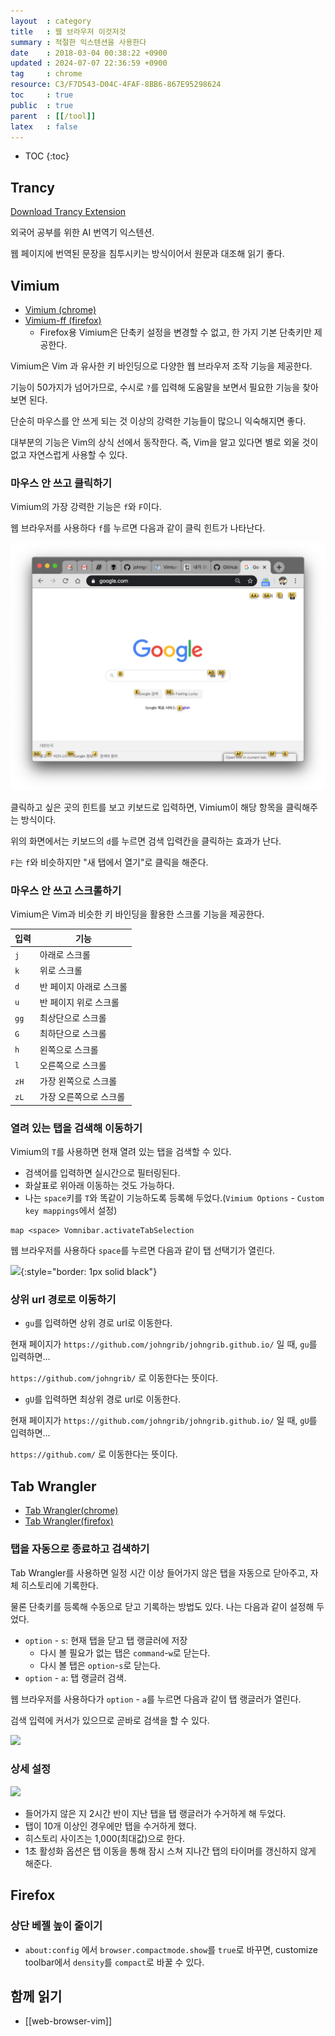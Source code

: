 ```yaml
---
layout  : category
title   : 웹 브라우저 이것저것
summary : 적절한 익스텐션을 사용한다
date    : 2018-03-04 00:38:22 +0900
updated : 2024-07-07 22:36:59 +0900
tag     : chrome
resource: C3/F7D543-D04C-4FAF-8BB6-867E95298624
toc     : true
public  : true
parent  : [[/tool]]
latex   : false
---
```

* TOC
{:toc}

## Trancy

[Download Trancy Extension](https://www.trancy.org/download )

외국어 공부를 위한 AI 번역기 익스텐션.

웹 페이지에 번역된 문장을 침투시키는 방식이어서 원문과 대조해 읽기 좋다.

## Vimium

- [Vimium (chrome)]( https://chrome.google.com/webstore/detail/vimium/dbepggeogbaibhgnhhndojpepiihcmeb )
- [Vimium-ff (firefox)]( https://addons.mozilla.org/ko/firefox/addon/vimium-ff/ )
    - Firefox용 Vimium은 단축키 설정을 변경할 수 없고, 한 가지 기본 단축키만 제공한다.

Vimium은 Vim 과 유사한 키 바인딩으로 다양한 웹 브라우저 조작 기능을 제공한다.

기능이 50가지가 넘어가므로, 수시로 `?`를 입력해 도움말을 보면서 필요한 기능을 찾아보면 된다.

단순히 마우스를 안 쓰게 되는 것 이상의 강력한 기능들이 많으니 익숙해지면 좋다.

대부분의 기능은 Vim의 상식 선에서 동작한다. 즉, Vim을 알고 있다면 별로 외울 것이 없고 자연스럽게 사용할 수 있다.

### 마우스 안 쓰고 클릭하기

Vimium의 가장 강력한 기능은 `f`와 `F`이다.

웹 브라우저를 사용하다 `f`를 누르면 다음과 같이 클릭 힌트가 나타난다.

![]( /resource/C3/F7D543-D04C-4FAF-8BB6-867E95298624/vimium-f.png )

클릭하고 싶은 곳의 힌트를 보고 키보드로 입력하면, Vimium이 해당 항목을 클릭해주는 방식이다.

위의 화면에서는 키보드의 `d`를 누르면 검색 입력칸을 클릭하는 효과가 난다.

`F`는 `f`와 비슷하지만 "새 탭에서 열기"로 클릭을 해준다.

### 마우스 안 쓰고 스크롤하기

Vimium은 Vim과 비슷한 키 바인딩을 활용한 스크롤 기능을 제공한다.

| 입력 | 기능                    |
|------|-------------------------|
| `j`  | 아래로 스크롤           |
| `k`  | 위로 스크롤             |
| `d`  | 반 페이지 아래로 스크롤 |
| `u`  | 반 페이지 위로 스크롤   |
| `gg` | 최상단으로 스크롤       |
| `G`  | 최하단으로 스크롤       |
| `h`  | 왼쪽으로 스크롤         |
| `l`  | 오른쪽으로 스크롤       |
| `zH` | 가장 왼쪽으로 스크롤    |
| `zL` | 가장 오른쪽으로 스크롤  |

### 열려 있는 탭을 검색해 이동하기

Vimium의 `T`를 사용하면 현재 열려 있는 탭을 검색할 수 있다.

- 검색어를 입력하면 실시간으로 필터링된다.
- 화살표로 위아래 이동하는 것도 가능하다.
- 나는 `space`키를 `T`와 똑같이 기능하도록 등록해 두었다.(`Vimium Options` - `Custom key mappings`에서 설정)
```viml
map <space> Vomnibar.activateTabSelection
```


웹 브라우저를 사용하다 `space`를 누르면 다음과 같이 탭 선택기가 열린다.

![]( /resource/C3/F7D543-D04C-4FAF-8BB6-867E95298624/vimium-t.png ){:style="border: 1px solid black"}

### 상위 url 경로로 이동하기

- `gu`를 입력하면 상위 경로 url로 이동한다.

현재 페이지가 `https://github.com/johngrib/johngrib.github.io/` 일 때, `gu`를 입력하면...

`https://github.com/johngrib/` 로 이동한다는 뜻이다.

- `gU`를 입력하면 최상위 경로 url로 이동한다.

현재 페이지가 `https://github.com/johngrib/johngrib.github.io/` 일 때, `gU`를 입력하면...

`https://github.com/` 로 이동한다는 뜻이다.

## Tab Wrangler

- [Tab Wrangler(chrome)]( https://chrome.google.com/webstore/detail/tab-wrangler/egnjhciaieeiiohknchakcodbpgjnchh?hl=ko )
- [Tab Wrangler(firefox)]( https://addons.mozilla.org/ko/firefox/addon/tabwrangler/ )

### 탭을 자동으로 종료하고 검색하기

Tab Wrangler를 사용하면 일정 시간 이상 들어가지 않은 탭을 자동으로 닫아주고, 자체 히스토리에 기록한다.

물론 단축키를 등록해 수동으로 닫고 기록하는 방법도 있다. 나는 다음과 같이 설정해 두었다.

- `option` - `s`: 현재 탭을 닫고 탭 랭글러에 저장
    - 다시 볼 필요가 없는 탭은 `command`-`w`로 닫는다.
    - 다시 볼 탭은 `option`-`s`로 닫는다.
- `option` - `a`: 탭 랭글러 검색.

웹 브라우저를 사용하다가 `option` - `a`를 누르면 다음과 같이 탭 랭글러가 열린다.

검색 입력에 커서가 있으므로 곧바로 검색을 할 수 있다.

![]( /resource/C3/F7D543-D04C-4FAF-8BB6-867E95298624/tab-wrangler.png )

### 상세 설정

![]( /resource/C3/F7D543-D04C-4FAF-8BB6-867E95298624/config.png )

- 들어가지 않은 지 2시간 반이 지난 탭을 탭 랭글러가 수거하게 해 두었다.
- 탭이 10개 이상인 경우에만 탭을 수거하게 했다.
- 히스토리 사이즈는 1,000(최대값)으로 한다.
- 1초 활성화 옵션은 탭 이동을 통해 잠시 스쳐 지나간 탭의 타이머를 갱신하지 않게 해준다.

## Firefox

### 상단 베젤 높이 줄이기

- `about:config` 에서 `browser.compactmode.show`를 `true`로 바꾸면, customize toolbar에서 `density`를 `compact`로 바꿀 수 있다.

## 함께 읽기

- [[web-browser-vim]]

